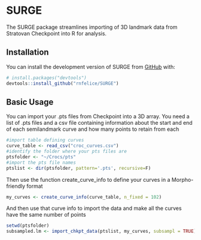 
<!-- README.md is generated from README.Rmd. Please edit that file -->

# SURGE

<!-- badges: start -->

<!-- badges: end -->

The SURGE package streamlines importing of 3D landmark data from
Stratovan Checkpoint into R for analysis.

## Installation

You can install the development version of SURGE from
[GitHub](https://github.com/) with:

``` r
# install.packages("devtools")
devtools::install_github("rnfelice/SURGE")
```

## Basic Usage

You can import your .pts files from Checkpoint into a 3D array. You need
a list of .pts files and a csv file containing information about the
start and end of each semilandmark curve and how many points to retain
from each

``` r
#import table defining curves
curve_table <- read_csv("croc_curves.csv")
#identify the folder where your pts files are
ptsfolder <- "~/Crocs/pts"
#import the pts file names
ptslist <- dir(ptsfolder, pattern='.pts', recursive=F)
```

Then use the function create\_curve\_info to define your curves in a
Morpho-friendly format

``` r
my_curves <- create_curve_info(curve_table, n_fixed = 102)
```

And then use that curve info to import the data and make all the curves
have the same number of points

``` r
setwd(ptsfolder)
subsampled.lm <- import_chkpt_data(ptslist, my_curves, subsampl = TRUE)
```
